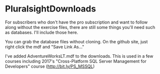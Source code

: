 # PluralsightDownloads
For subscribers who don't have the pro subscription and want to follow along without the exercise files, there are still some things you'll need such as databases. I'll include those here.

You can grab the database files without cloning. On the github site, just right click the mdf and "Save Link As..."

I've added AdventureWorksLT.mdf to the downloads. This is used in a few courses including 2017's "Cross-Platform SQL Server Management for Developers" course (http://bit.ly/PS_MSSQL)
